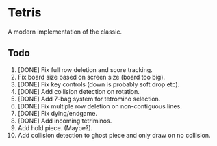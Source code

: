 # Tetris
A modern implementation of the classic.


## Todo
1. [DONE] Fix full row deletion and score tracking.
2. Fix board size based on screen size (board too big).
3. [DONE] Fix key controls (down is probably soft drop etc).
4. [DONE] Add collision detection on rotation.
5. [DONE] Add 7-bag system for tetromino selection.
6. [DONE] Fix multiple row deletion on non-contiguous lines.
7. [DONE] Fix dying/endgame.
8. [DONE] Add incoming tetriminos.
9. Add hold piece. (Maybe?).
10. Add collision detection to ghost piece and only draw on no collision.
